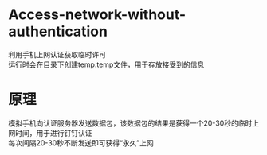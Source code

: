 # Access-network-without-authentication
利用手机上网认证获取临时许可<br>
运行时会在目录下创建temp.temp文件，用于存放接受到的信息<br>

原理
=
模拟手机向认证服务器发送数据包，该数据包的结果是获得一个20-30秒的临时上网时间，用于进行钉钉认证<br>
每次间隔20-30秒不断发送即可获得“永久”上网
